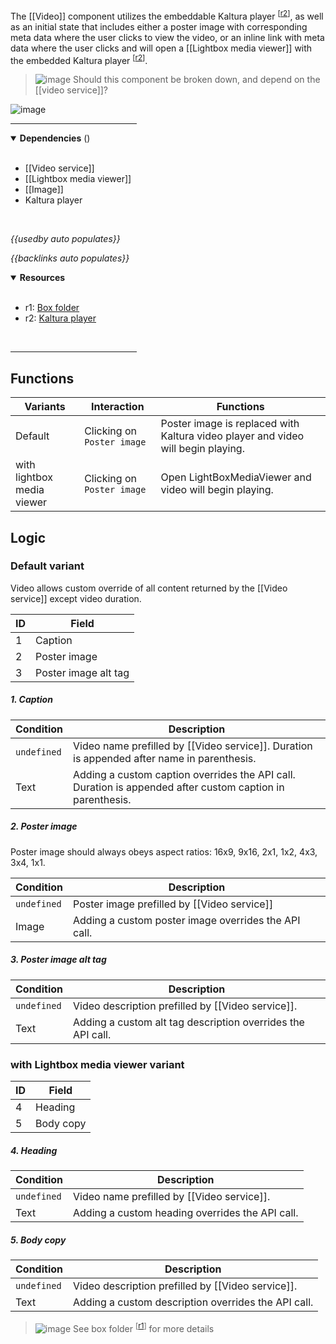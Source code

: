 <!-- category start --><!-- category end -->

The [[Video]] component utilizes the embeddable Kaltura player <sup>[[r2](#resources)]</sup>, as well as an initial state that includes either a poster image with corresponding meta data where the user clicks to view the video, or an inline link with meta data where the user clicks and will open a [[Lightbox media viewer]] with the embedded Kaltura player <sup>[[r2](#resources)]</sup>.

> ![image](https://user-images.githubusercontent.com/3793636/117874180-493bdb80-b266-11eb-8945-dde0d95431d6.png) Should this component be broken down, and depend on the [[video service]]?

![image](https://user-images.githubusercontent.com/3793636/119056886-12b23f00-b991-11eb-8bbc-e74e60c687e1.png)

<hr width="40%" />

<!-- toc start open="true" --><!-- toc end -->

<details open="true">
  <summary><strong>Dependencies</strong> (<!-- dependencyCount start --><!-- dependencyCount end -->)</summary><br />

- [[Video service]]
- [[Lightbox media viewer]]
- [[Image]]
- Kaltura player

<br />
</details>

<!-- usedby start open="true" -->
*{{usedby auto populates}}*
<!-- usedby end -->

<!-- backlinks start open="true" -->
*{{backlinks auto populates}}*
<!-- backlinks end -->

<a name="resources"></a>
<details open="true">
  <summary><strong>Resources</strong></summary><br />

- r1: [Box folder](https://ibm.ent.box.com/folder/108837570522)
- r2: [Kaltura player](http://player.kaltura.com/docs/api)

<br />
</details>

<hr width="40%" />

## Functions

| Variants | Interaction | Functions |
| -------- | ----------- | --------- |
| Default | Clicking on `Poster image` | Poster image is replaced with Kaltura video player and video will begin playing. |  
| with lightbox media viewer | Clicking on `Poster image` | Open LightBoxMediaViewer and video will begin playing. |


## Logic

### Default variant

Video allows custom override of all content returned by the [[Video service]] except video duration.

| ID  | Field |
| --- | ----- |
| 1   | Caption |
| 2   | Poster image |
| 3   | Poster image alt tag |

##### 1. Caption

| Condition | Description |
| --------- | ----------- |
| `undefined` | Video name prefilled by [[Video service]]. Duration is appended after name in parenthesis. |
| Text | Adding a custom caption overrides the API call. Duration is appended after custom caption in parenthesis. |

##### 2. Poster image

Poster image should always obeys aspect ratios: 16x9, 9x16, 2x1, 1x2, 4x3, 3x4, 1x1.

| Condition | Description |
| --------- | ----------- |
| `undefined` | Poster image prefilled by [[Video service]] |
| Image | Adding a custom poster image overrides the API call. |

##### 3. Poster image alt tag

| Condition | Description |
| --------- | ----------- |
| `undefined` | Video description prefilled by [[Video service]]. |
| Text | Adding a custom alt tag description overrides the API call. |


### with Lightbox media viewer variant

| ID  | Field |
| --- | ----- |
| 4   | Heading |
| 5   | Body copy |

##### 4. Heading

| Condition | Description |
| --------- | ----------- |
| `undefined` | Video name prefilled by [[Video service]]. |
| Text | Adding a custom heading overrides the API call. |

##### 5. Body copy

| Condition | Description |
| --------- | ----------- |
| `undefined` | Video description prefilled by [[Video service]]. |
| Text | Adding a custom description overrides the API call. |


> ![image](https://user-images.githubusercontent.com/3793636/117873919-f6faba80-b265-11eb-81a5-039bdcd822e8.png)  See box folder <sup>[[r1](#resources)]</sup> for more details
